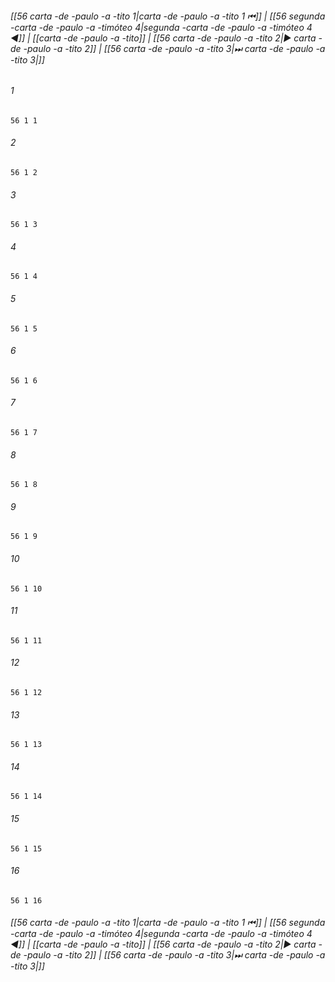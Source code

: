 
###### [[56 carta -de -paulo -a -tito 1|carta -de -paulo -a -tito 1 ⏮]] | [[56 segunda -carta -de -paulo -a -timóteo 4|segunda -carta -de -paulo -a -timóteo 4 ◀]] | [[carta -de -paulo -a -tito]] | [[56 carta -de -paulo -a -tito 2|▶ carta -de -paulo -a -tito 2]] | [[56 carta -de -paulo -a -tito 3|⏭ carta -de -paulo -a -tito 3|]]

###### 1
``` verse
56 1 1 
```
###### 2
``` verse
56 1 2 
```
###### 3
``` verse
56 1 3 
```
###### 4
``` verse
56 1 4 
```
###### 5
``` verse
56 1 5 
```
###### 6
``` verse
56 1 6 
```
###### 7
``` verse
56 1 7 
```
###### 8
``` verse
56 1 8 
```
###### 9
``` verse
56 1 9 
```
###### 10
``` verse
56 1 10 
```
###### 11
``` verse
56 1 11 
```
###### 12
``` verse
56 1 12 
```
###### 13
``` verse
56 1 13 
```
###### 14
``` verse
56 1 14 
```
###### 15
``` verse
56 1 15 
```
###### 16
``` verse
56 1 16 
```

###### [[56 carta -de -paulo -a -tito 1|carta -de -paulo -a -tito 1 ⏮]] | [[56 segunda -carta -de -paulo -a -timóteo 4|segunda -carta -de -paulo -a -timóteo 4 ◀]] | [[carta -de -paulo -a -tito]] | [[56 carta -de -paulo -a -tito 2|▶ carta -de -paulo -a -tito 2]] | [[56 carta -de -paulo -a -tito 3|⏭ carta -de -paulo -a -tito 3|]]

